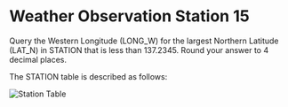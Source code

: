 # Weather Observation Station 15

Query the Western Longitude (LONG_W) for the largest Northern Latitude (LAT_N) in STATION that is less than 137.2345. Round your answer to 4 decimal places.


The STATION table is described as follows:

![Station Table](https://s3.amazonaws.com/hr-challenge-images/9336/1449345840-5f0a551030-Station.jpg)
